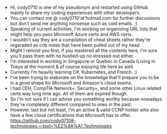 - Hi, cody0710 is one of my pseudonym and restarted using GitHub mainly to share my coding experiences with other developers.
- You can contact me @ cody0710'at'hotmail.com for further discussions but don't send me anything nonsense such as cold emails. ;)
- Speaking of current activities, I'm working on organizing URL lists that might help you pass Microsoft Azure certs and AWS certs.
- I wouldn't say they are a compilation of cheat sheets rather they're regaraded as crib notes that have been pulled out of my head.
- Might I remind you first, if you mastered all the contents here, I'm sure you'll pass them with no hustled-up no stressed-out either.
- I’m interested in working in Singapore or Quebec in Canada (Living in Tokyo at the moment & of course enjoying life here as well.
- Currently I’m heavily learning C#, Kubernetes, and French. :)
- I’ve been trying to elaborate on the knowledge that'll prepare you to be in a good shape for Microsoft and Amazon's cloud exams.
- I had CEH, CompTIA Network+, Security+, and some other Linux related certs way long time ago. All of them are expired though. 
- So I'm not sure if I can advise you something worthy because nowadays they're completely different compared to ones in the past.
- However, last but not least, I'm an active & valid CCNP holder who also have a few cloud certifications that Microsoft has to offer.
https://github.com/cody0710#-technologies:~:text=%E2%9A%A1,Technologies
<!---
cody0710/cody0710 is a ✨ special ✨ repository because its `README.md` (this file) appears on your GitHub profile.
You can click the Preview link to take a look at your changes.
--->
